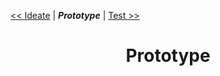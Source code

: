 [<< Ideate](Ideate.md) | ***Prototype***  | [ Test >>](Test.md) 
# <div align="center"> Prototype </div>
